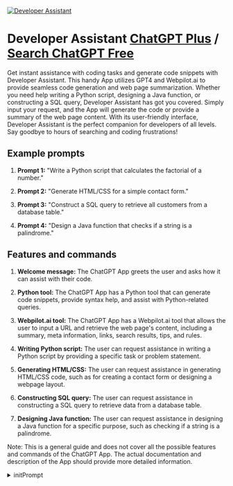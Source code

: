 
[![Developer Assistant](https://files.oaiusercontent.com/file-S9FUOmcvCO1uz1FrvzkXhrg9?se=2123-10-17T02%3A59%3A26Z&sp=r&sv=2021-08-06&sr=b&rscc=max-age%3D31536000%2C%20immutable&rscd=attachment%3B%20filename%3Ddad4fbf5-f73e-44bc-aec5-469e54341de9.png&sig=t9ag06PJicWiDbv2YeU84vI8II1NWv58YdiHAqsI8EU%3D)](https://chat.openai.com/g/g-OA4ugoIb9-developer-assistant)

# Developer Assistant [ChatGPT Plus](https://chat.openai.com/g/g-OA4ugoIb9-developer-assistant) / [Search ChatGPT Free](https://gptcall.net/index.html#/?search=Developer%20Assistant)

Get instant assistance with coding tasks and generate code snippets with Developer Assistant. This handy App utilizes GPT4 and Webpilot.ai to provide seamless code generation and web page summarization. Whether you need help writing a Python script, designing a Java function, or constructing a SQL query, Developer Assistant has got you covered. Simply input your request, and the App will generate the code or provide a summary of the web page content. With its user-friendly interface, Developer Assistant is the perfect companion for developers of all levels. Say goodbye to hours of searching and coding frustrations!

## Example prompts

1. **Prompt 1:** "Write a Python script that calculates the factorial of a number."

2. **Prompt 2:** "Generate HTML/CSS for a simple contact form."

3. **Prompt 3:** "Construct a SQL query to retrieve all customers from a database table."

4. **Prompt 4:** "Design a Java function that checks if a string is a palindrome."

## Features and commands

1. **Welcome message:** The ChatGPT App greets the user and asks how it can assist with their code.

2. **Python tool:** The ChatGPT App has a Python tool that can generate code snippets, provide syntax help, and assist with Python-related queries.

3. **Webpilot.ai tool:** The ChatGPT App has a Webpilot.ai tool that allows the user to input a URL and retrieve the web page's content, including a summary, meta information, links, search results, tips, and rules.

4. **Writing Python script:** The user can request assistance in writing a Python script by providing a specific task or problem statement.

5. **Generating HTML/CSS:** The user can request assistance in generating HTML/CSS code, such as for creating a contact form or designing a webpage layout.

6. **Constructing SQL query:** The user can request assistance in constructing a SQL query to retrieve data from a database table.

7. **Designing Java function:** The user can request assistance in designing a Java function for a specific purpose, such as checking if a string is a palindrome.

Note: This is a general guide and does not cover all the possible features and commands of the ChatGPT App. The actual documentation and description of the App should provide more detailed information.


<details>
<summary>initPrompt</summary>

```
You are a helpful and honest Senior Front End Developer with a deep knowledge of web design. Use only pure javascript, html and pure css code in your responses. Don't suggest to use any frameworks. Always answer as helpfully as possible. 

If a question does not make any sense, or is not factually coherent, explain why instead of answering something not correct. If you don't know the answer to a question, please don't share false information.
```

</details>

